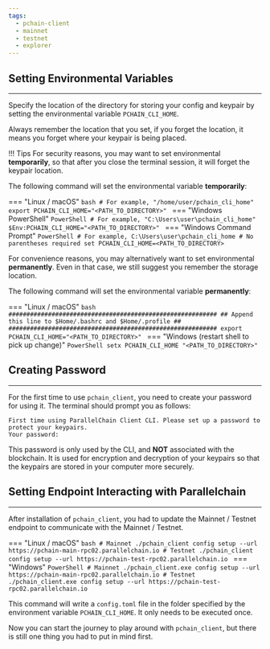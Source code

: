 ```yaml
---
tags:
  - pchain-client
  - mainnet
  - testnet
  - explorer
---
```


## Setting Environmental Variables
---

Specify the location of the directory for storing your config and keypair by setting the environmental variable `PCHAIN_CLI_HOME`. 

Always remember the location that you set, if you forget the location, it means you forget where your keypair is being placed.

!!! Tips
    For security reasons, you may want to set environmental **temporarily**, so that after you close the terminal session, it will forget the keypair location.

The following command will set the environmental variable **temporarily**:

=== "Linux / macOS"
    ```bash
    # For example, "/home/user/pchain_cli_home"
    export PCHAIN_CLI_HOME="<PATH_TO_DIRECTORY>"
    ```
=== "Windows PowerShell"
    ```PowerShell
    # For example, "C:\Users\user\pchain_cli_home"
    $Env:PCHAIN_CLI_HOME="<PATH_TO_DIRECTORY>"
    ```
=== "Windows Command Prompt"
    ```PowerShell
    # For example, C:\Users\user\pchain_cli_home
    # No parentheses required
    set PCHAIN_CLI_HOME=<PATH_TO_DIRECTORY>
    ```

For convenience reasons, you may alternatively want to set environmental **permanently**. Even in that case, we still suggest you remember the storage location.

The following command will set the environmental variable **permanently**:

=== "Linux / macOS"
    ```bash
    ##########################################################
    ## Append this line to $Home/.bashrc and $Home/.profile ##
    ##########################################################
    export PCHAIN_CLI_HOME="<PATH_TO_DIRECTORY>"
    ```
=== "Windows (restart shell to pick up change)"
    ```PowerShell
    setx PCHAIN_CLI_HOME "<PATH_TO_DIRECTORY>"
    ```

## Creating Password
---

For the first time to use `pchain_client`, you need to create your password for using it. The terminal should prompt you as follows:

```text
First time using ParallelChain Client CLI. Please set up a password to protect your keypairs.
Your password: 
```

This password is only used by the CLI, and **NOT** associated with the blockchain. It is used for encryption and decryption of your keypairs so that the keypairs are stored in your computer more securely.

## Setting Endpoint Interacting with Parallelchain
---

After installation of `pchain_client`, you had to update the Mainnet / Testnet endpoint to communicate with the Mainnet / Testnet. 

=== "Linux / macOS"
    ```bash
    # Mainnet
    ./pchain_client config setup --url https://pchain-main-rpc02.parallelchain.io
    # Testnet
    ./pchain_client config setup --url https://pchain-test-rpc02.parallelchain.io
    ```
=== "Windows"
    ```PowerShell
    # Mainnet
    ./pchain_client.exe config setup --url https://pchain-main-rpc02.parallelchain.io
    # Testnet
    ./pchain_client.exe config setup --url https://pchain-test-rpc02.parallelchain.io
    ```

This command will write a `config.toml` file in the folder specified by the environment variable `PCHAIN_CLI_HOME`. It only needs to be executed once.

Now you can start the journey to play around with `pchain_client`, but there is still one thing you had to put in mind first.
